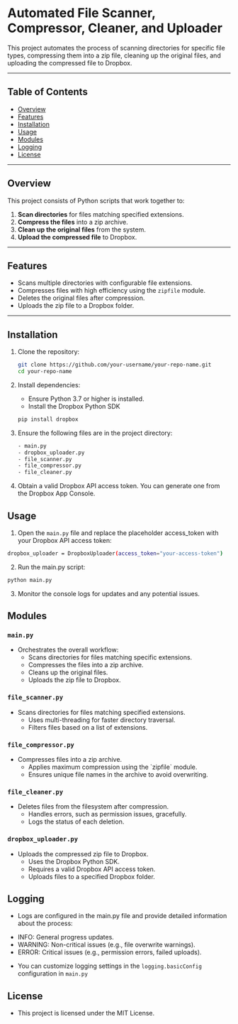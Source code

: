 # Automated File Scanner, Compressor, Cleaner, and Uploader

This project automates the process of scanning directories for specific file types, compressing them into a zip file, cleaning up the original files, and uploading the compressed file to Dropbox.

---

## Table of Contents

- [Overview](#overview)
- [Features](#features)
- [Installation](#installation)
- [Usage](#usage)
- [Modules](#modules)
- [Logging](#logging)
- [License](#license)

---

## Overview

This project consists of Python scripts that work together to:

1. **Scan directories** for files matching specified extensions.
2. **Compress the files** into a zip archive.
3. **Clean up the original files** from the system.
4. **Upload the compressed file** to Dropbox.

---

## Features

- Scans multiple directories with configurable file extensions.
- Compresses files with high efficiency using the `zipfile` module.
- Deletes the original files after compression.
- Uploads the zip file to a Dropbox folder.

---

## Installation

1. Clone the repository:
   ```bash
   git clone https://github.com/your-username/your-repo-name.git
   cd your-repo-name

2. Install dependencies:
    - Ensure Python 3.7 or higher is installed.
    - Install the Dropbox Python SDK
   ```bash
   pip install dropbox
   ```

3. Ensure the following files are in the project directory:
   ```bash
   - main.py
   - dropbox_uploader.py
   - file_scanner.py
   - file_compressor.py
   - file_cleaner.py
   ```

4. Obtain a valid Dropbox API access token. You can generate one from the Dropbox App Console.


## Usage

1. Open the `main.py` file and replace the placeholder access_token with your Dropbox API access token:
```bash
dropbox_uploader = DropboxUploader(access_token="your-access-token")
```

2. Run the main.py script:
```bash
python main.py
```

3. Monitor the console logs for updates and any potential issues.


## Modules

### `main.py`
- Orchestrates the overall workflow:
  <ul>
    <li>Scans directories for files matching specific extensions.</li>
    <li>Compresses the files into a zip archive.</li>
    <li>Cleans up the original files.</li>
    <li>Uploads the zip file to Dropbox.</li>
  </ul>

### `file_scanner.py`
- Scans directories for files matching specified extensions.
  <ul>
    <li>Uses multi-threading for faster directory traversal.</li>
    <li>Filters files based on a list of extensions.</li>
  </ul>

### `file_compressor.py`
- Compresses files into a zip archive.
  <ul>
    <li>Applies maximum compression using the `zipfile` module.</li>
    <li>Ensures unique file names in the archive to avoid overwriting.</li>
  </ul>

### `file_cleaner.py`
- Deletes files from the filesystem after compression.
  <ul>
    <li>Handles errors, such as permission issues, gracefully.</li>
    <li>Logs the status of each deletion.</li>
  </ul>

### `dropbox_uploader.py`
- Uploads the compressed zip file to Dropbox.
  <ul>
    <li>Uses the Dropbox Python SDK.</li>
    <li>Requires a valid Dropbox API access token.</li>
    <li>Uploads files to a specified Dropbox folder.</li>
  </ul>


## Logging

- Logs are configured in the main.py file and provide detailed information about the process:

<ul>
    <li>INFO: General progress updates.</li>
    <li>WARNING: Non-critical issues (e.g., file overwrite warnings).</li>
    <li>ERROR: Critical issues (e.g., permission errors, failed uploads).</li>
</ul>

- You can customize logging settings in the `logging.basicConfig` configuration in `main.py`


## License
- This project is licensed under the MIT License.
